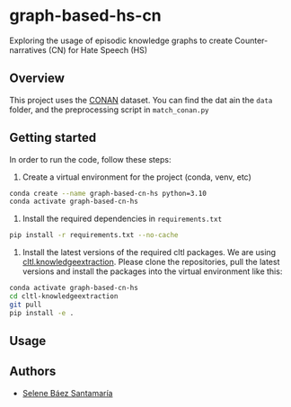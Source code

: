 # graph-based-hs-cn

Exploring the usage of episodic knowledge graphs to create Counter-narratives (CN) for Hate Speech (HS)

## Overview

This project uses the [CONAN](https://github.com/marcoguerini/CONAN/tree/master) dataset. You can find the dat ain
the `data` folder, and the preprocessing script
in `match_conan.py`

## Getting started

In order to run the code, follow these steps:

1) Create a virtual environment for the project (conda, venv, etc)

```bash
conda create --name graph-based-cn-hs python=3.10
conda activate graph-based-cn-hs
```

1) Install the required dependencies in `requirements.txt`

```bash
pip install -r requirements.txt --no-cache
```

1) Install the latest versions of the required cltl packages. We are
   using [cltl.knowledgeextraction](https://github.com/leolani/cltl-knowledgeextraction). Please clone the repositories,
   pull the latest versions and install the packages into the virtual environment like this:

```bash
conda activate graph-based-cn-hs
cd cltl-knowledgeextraction
git pull
pip install -e .
```

## Usage

## Authors

* [Selene Báez Santamaría](https://selbaez.github.io/)



